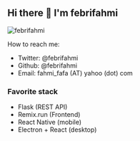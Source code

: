 ## Hi there 👋 I'm febrifahmi
<img src="https://komarev.com/ghpvc/?username=febrifahmi" alt="febrifahmi">

How to reach me:
- Twitter: @febrifahmi
- Github: @febrifahmi
- Email: fahmi_fafa (AT) yahoo (dot) com

### Favorite stack

- Flask (REST API)
- Remix.run (Frontend)
- React Native (mobile)
- Electron + React (desktop)
